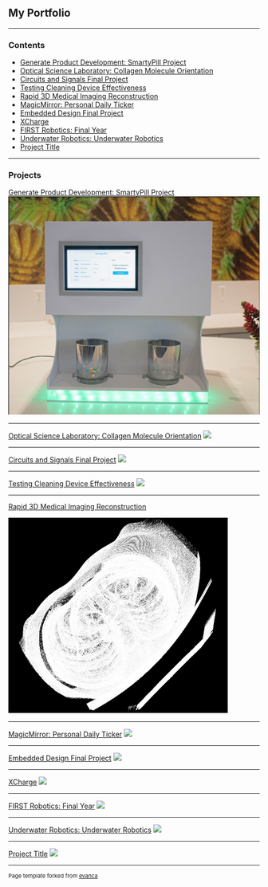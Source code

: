 ## My Portfolio

---

### Contents

- [Generate Product Development: SmartyPill Project](/smarty_pill)
- [Optical Science Laboratory: Collagen Molecule Orientation](/collagen)
- [Circuits and Signals Final Project](/circuits_final)
- [Testing Cleaning Device Effectiveness](/cleaning_device)
- [Rapid 3D Medical Imaging Reconstruction](/3d_image)
- [MagicMirror: Personal Daily Ticker](/magicmirror)
- [Embedded Design Final Project](/embedded_design)
- [XCharge](/xcharge)
- [FIRST Robotics: Final Year](/frc)
- [Underwater Robotics: Underwater Robotics](/underwater_robotics)
- [Project Title](/sample_page)



---

### Projects

[Generate Product Development: SmartyPill Project](/smarty_pill)
<img src="images/smarty_pill_sample_design.png?raw=true"/>

---
[Optical Science Laboratory: Collagen Molecule Orientation](/collagen)
<img src="images/dummy_thumbnail.jpg?raw=true"/>

---
[Circuits and Signals Final Project](/circuits_final)
<img src="images/dummy_thumbnail.jpg?raw=true"/>

---
[Testing Cleaning Device Effectiveness](/cleaning_device)
<img src="images/dummy_thumbnail.jpg?raw=true"/>

---
[Rapid 3D Medical Imaging Reconstruction](/3d_image)

<img src="images/3d_thumbnail.png?raw=true"/>

---
[MagicMirror: Personal Daily Ticker](/magicmirror)
<img src="images/dummy_thumbnail.jpg?raw=true"/>

---
[Embedded Design Final Project](/embedded_design)
<img src="images/dummy_thumbnail.jpg?raw=true"/>

---
[XCharge](/xcharge)
<img src="images/dummy_thumbnail.jpg?raw=true"/>

---
[FIRST Robotics: Final Year](/frc)
<img src="images/dummy_thumbnail.jpg?raw=true"/>

---
[Underwater Robotics: Underwater Robotics](/underwater_robotics)
<img src="images/dummy_thumbnail.jpg?raw=true"/>

---
[Project Title](/sample_page)
<img src="images/dummy_thumbnail.jpg?raw=true"/>

---
<p style="font-size:11px">Page template forked from <a href="https://github.com/evanca/quick-portfolio">evanca</a></p>
<!-- Remove above link if you don't want to attibute -->
